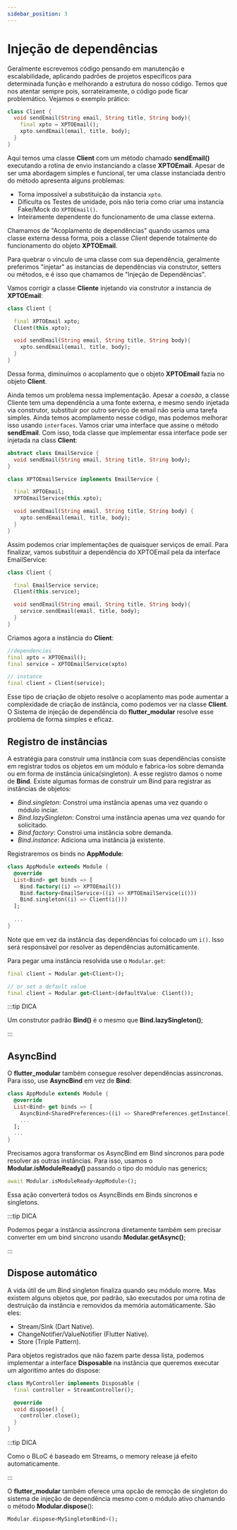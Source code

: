 ```yaml
---
sidebar_position: 3
---
```


# Injeção de dependências

Geralmente escrevemos código pensando em manutenção e escalabilidade, aplicando padrões de projetos específicos
para determinada função e melhorando a estrutura do nosso código. Temos que nos atentar sempre pois, sorrateiramente,
o código pode ficar problemático. Vejamos o exemplo prático:

```dart
class Client {
  void sendEmail(String email, String title, String body){
    final xpto = XPTOEmail();
    xpto.sendEmail(email, title, body);
  }
}
```

Aqui temos uma classe **Client** com um método chamado **sendEmail()** executando a rotina de envio instanciando a
classe **XPTOEmail**.
Apesar de ser uma abordagem simples e funcional, ter uma classe instanciada dentro do método apresenta alguns problemas:

- Torna impossível a substituição da instancia `xpto`.
- Dificulta os Testes de unidade, pois não teria como criar uma instancia Fake/Mock do `XPTOEmail()`.
- Inteiramente dependente do funcionamento de uma classe externa.

Chamamos de "Acoplamento de dependências" quando usamos uma classe externa dessa forma, pois a classe *Client* 
depende totalmente do funcionamento do objeto **XPTOEmail**.

Para quebrar o vínculo de uma classe com sua dependência, geralmente preferimos "injetar" as instancias de dependências via construtor, setters ou métodos, e é isso que chamamos de "Injeção de Dependências".

Vamos corrigir a classe **Cliente** injetando via construtor a instancia de **XPTOEmail**:

```dart
class Client {

  final XPTOEmail xpto;
  Client(this.xpto);

  void sendEmail(String email, String title, String body){
    xpto.sendEmail(email, title, body);
  }
}
```
Dessa forma, diminuímos o acoplamento que o objeto **XPTOEmail** fazia no objeto **Client**.

Ainda temos um problema nessa implementação. Apesar a *coesão*, a classe Cliente tem uma dependência a uma fonte
externa, e mesmo sendo injetada via construtor, substituir por outro serviço de email não seria uma tarefa simples.
Ainda temos acomplamento nesse código, mas podemos melhorar isso usando `interfaces`. Vamos criar uma interface
que assine o método **sendEmail**. Com isso, toda classe que implementar essa interface pode ser injetada na class
**Client**:

```dart
abstract class EmailService {
  void sendEmail(String email, String title, String body);
}

class XPTOEmailService implements EmailService {

  final XPTOEmail;
  XPTOEmailService(this.xpto);

  void sendEmail(String email, String title, String body) {
    xpto.sendEmail(email, title, body);
  }
}
```

Assim podemos criar implementações de quaisquer serviços de email. Para finalizar, vamos substituir a dependência do
XPTOEmail pela da interface EmailService:

```dart
class Client {

  final EmailService service;
  Client(this.service);

  void sendEmail(String email, String title, String body){
    service.sendEmail(email, title, body);
  }
}
```

Criamos agora a instância do **Client**:

```dart
//dependencies
final xpto = XPTOEmail();
final service = XPTOEmailService(xpto)

// instance
final client = Client(service);
```

Esse tipo de criação de objeto resolve o acoplamento mas pode aumentar a complexidade de criação de instância, como podemos ver na classe **Client**. O Sistema de injeção de dependência do **flutter_modular** resolve esse problema de forma simples e eficaz.

## Registro de instâncias

A estratégia para construir uma instância com suas dependências consiste em registrar todos os objetos em um módulo e 
fabrica-los sobre demanda ou em forma de instância única(singleton). A esse registro damos o nome de **Bind**.
Existe algumas formas de construir um Bind para registrar as instâncias de objetos:

- *Bind.singleton*: Constroi uma instância apenas uma vez quando o módulo inciar.
- *Bind.lazySingleton*: Constroi uma instância apenas uma vez quando for solicitado.
- *Bind.factory*: Constroi uma instância sobre demanda.
- *Bind.instance*: Adiciona uma instância já existente.

Registraremos os binds no **AppModule**:

```dart
class AppModule extends Module {
  @override
  List<Bind> get binds => [
    Bind.factory((i) => XPTOEmail())
    Bind.factory<EmailService>((i) => XPTOEmailService(i()))
    Bind.singleton((i) => Client(i()))
  ];
  
  ...
}
```

Note que em vez da instância das dependências foi colocado um `i()`. Isso será responsável por resolver as
dependências automáticamente.

Para pegar uma instância resolvida use o `Modular.get`:

```dart
final client = Modular.get<Client>();

// or set a default value
final client = Modular.get<Client>(defaultValue: Client());
```

:::tip DICA

Um construtor padrão **Bind()** é o mesmo que **Bind.lazySingleton()**;

:::

## AsyncBind

O **flutter_modular** também consegue resolver dependências assincronas. Para isso, use **AsyncBind** em vez de **Bind**:

```dart
class AppModule extends Module {
  @override
  List<Bind> get binds => [
    AsyncBind<SharedPreferences>((i) => SharedPreferences.getInstance()),
    ...
  ];
  ...
}
```

Precisamos agora transformar os AsyncBind em Bind síncronos para pode resolver as outras instâncias. Para isso,
usamos o **Modular.isModuleReady()** passando o tipo do módulo nas generics;
```dart
await Modular.isModuleReady<AppModule>();
```
Essa ação converterá todos os AsyncBinds em Binds síncronos e singletons.

:::tip DICA

Podemos pegar a instância assíncrona diretamente também sem precisar converter em um bind sincrono usando
**Modular.getAsync()**;

:::

## Dispose automático

A vida útil de um Bind singleton finaliza quando seu módulo morre. Mas existem alguns objetos que, por padrão, são 
executados por uma rotina de destruição da instância e removidos da memória automáticamente. São eles:

- Stream/Sink (Dart Native).
- ChangeNotifier/ValueNotifier (Flutter Native).
- Store (Triple Pattern).

Para objetos registrados que não fazem parte dessa lista, podemos implementar a interface **Disposable** na instância que queremos executar um algoritimo antes do dispose:

```dart
class MyController implements Disposable {
  final controller = StreamController();

  @override
  void dispose() {
    controller.close();
  }
}
```

:::tip DICA

Como o BLoC é baseado em Streams, o memory release já efeito automaticamente.

:::

O **flutter_modular** também oferece uma opcão de remoção de singleton do sistema de injeção de dependência
mesmo com o módulo ativo chamando o método **Modular.dispose**():

```dart
Modular.dispose<MySingletonBind>();
```